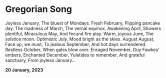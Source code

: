 # Gregorian Song

Joyless January,
The bluest of Mondays.
Fresh February,
Flipping pancake day.
The madness of March,
The vernal equinox.
Awakening April,
Showers plentiful,
Miraculous May,
And fecund fire play.
Warm, joyous June,
The solstice moon.
Optimistic July,
Mood bright as the skies.
August August,
Face up, we must,
To jealous September,
And hot days surrendered.
Restless October,
When gales blow over.
Enraged November,
Guy Fawkes' embers,
Enchanted December,
Yuletides to remember,
And grateful sanctuary,
From joyless January...

**20 January, 2023**

&nbsp;
